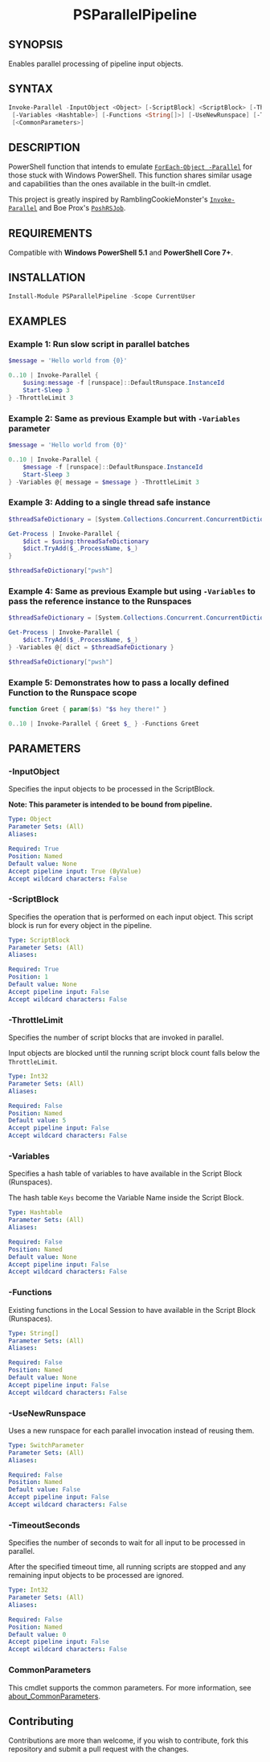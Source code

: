 <h1 align="center">PSParallelPipeline</h1>

## SYNOPSIS

Enables parallel processing of pipeline input objects.

## SYNTAX

```powershell
Invoke-Parallel -InputObject <Object> [-ScriptBlock] <ScriptBlock> [-ThrottleLimit <Int32>]
 [-Variables <Hashtable>] [-Functions <String[]>] [-UseNewRunspace] [-TimeoutSeconds <Int32>]
 [<CommonParameters>]
```

## DESCRIPTION

PowerShell function that intends to emulate [`ForEach-Object -Parallel`](https://learn.microsoft.com/en-us/powershell/module/microsoft.powershell.core/foreach-object?view=powershell-7.2#-parallel) for those stuck with Windows PowerShell. This function shares similar usage and capabilities than the ones available in the built-in cmdlet.

This project is greatly inspired by RamblingCookieMonster's [`Invoke-Parallel`](https://github.com/RamblingCookieMonster/Invoke-Parallel) and Boe Prox's [`PoshRSJob`](https://github.com/proxb/PoshRSJob).

## REQUIREMENTS

Compatible with __Windows PowerShell 5.1__ and __PowerShell Core 7+__.

## INSTALLATION

```powershell
Install-Module PSParallelPipeline -Scope CurrentUser
```

## EXAMPLES

### Example 1: Run slow script in parallel batches

```powershell
$message = 'Hello world from {0}'

0..10 | Invoke-Parallel {
    $using:message -f [runspace]::DefaultRunspace.InstanceId
    Start-Sleep 3
} -ThrottleLimit 3
```

### Example 2: Same as previous Example but with `-Variables` parameter

```powershell
$message = 'Hello world from {0}'

0..10 | Invoke-Parallel {
    $message -f [runspace]::DefaultRunspace.InstanceId
    Start-Sleep 3
} -Variables @{ message = $message } -ThrottleLimit 3
```

### Example 3: Adding to a single thread safe instance

```powershell
$threadSafeDictionary = [System.Collections.Concurrent.ConcurrentDictionary[string,object]]::new()

Get-Process | Invoke-Parallel {
    $dict = $using:threadSafeDictionary
    $dict.TryAdd($_.ProcessName, $_)
}

$threadSafeDictionary["pwsh"]
```

### Example 4: Same as previous Example but using `-Variables` to pass the reference instance to the Runspaces

```powershell
$threadSafeDictionary = [System.Collections.Concurrent.ConcurrentDictionary[string,object]]::new()

Get-Process | Invoke-Parallel {
    $dict.TryAdd($_.ProcessName, $_)
} -Variables @{ dict = $threadSafeDictionary }

$threadSafeDictionary["pwsh"]
```

### Example 5: Demonstrates how to pass a locally defined Function to the Runspace scope

```powershell
function Greet { param($s) "$s hey there!" }

0..10 | Invoke-Parallel { Greet $_ } -Functions Greet
```

## PARAMETERS

### -InputObject

Specifies the input objects to be processed in the ScriptBlock.

__Note: This parameter is intended to be bound from pipeline.__

```yaml
Type: Object
Parameter Sets: (All)
Aliases:

Required: True
Position: Named
Default value: None
Accept pipeline input: True (ByValue)
Accept wildcard characters: False
```

### -ScriptBlock

Specifies the operation that is performed on each input object.
This script block is run for every object in the pipeline.

```yaml
Type: ScriptBlock
Parameter Sets: (All)
Aliases:

Required: True
Position: 1
Default value: None
Accept pipeline input: False
Accept wildcard characters: False
```

### -ThrottleLimit

Specifies the number of script blocks that are invoked in parallel.

Input objects are blocked until the running script block count falls below the `ThrottleLimit`.

```yaml
Type: Int32
Parameter Sets: (All)
Aliases:

Required: False
Position: Named
Default value: 5
Accept pipeline input: False
Accept wildcard characters: False
```

### -Variables

Specifies a hash table of variables to have available in the Script Block (Runspaces).

The hash table `Keys` become the Variable Name inside the Script Block.

```yaml
Type: Hashtable
Parameter Sets: (All)
Aliases:

Required: False
Position: Named
Default value: None
Accept pipeline input: False
Accept wildcard characters: False
```

### -Functions

Existing functions in the Local Session to have available in the Script Block (Runspaces).

```yaml
Type: String[]
Parameter Sets: (All)
Aliases:

Required: False
Position: Named
Default value: None
Accept pipeline input: False
Accept wildcard characters: False
```

### -UseNewRunspace

Uses a new runspace for each parallel invocation instead of reusing them.

```yaml
Type: SwitchParameter
Parameter Sets: (All)
Aliases:

Required: False
Position: Named
Default value: False
Accept pipeline input: False
Accept wildcard characters: False
```

### -TimeoutSeconds

Specifies the number of seconds to wait for all input to be processed in parallel.

After the specified timeout time, all running scripts are stopped and any remaining input objects to be processed are ignored.

```yaml
Type: Int32
Parameter Sets: (All)
Aliases:

Required: False
Position: Named
Default value: 0
Accept pipeline input: False
Accept wildcard characters: False
```

### CommonParameters

This cmdlet supports the common parameters. For more information, see [about_CommonParameters](http://go.microsoft.com/fwlink/?LinkID=113216).

## Contributing

Contributions are more than welcome, if you wish to contribute, fork this repository and submit a pull request with the changes.

